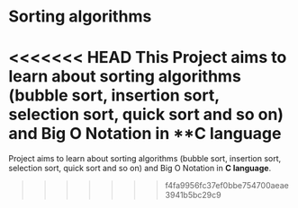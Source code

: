# Sorting algorithms

<<<<<<< HEAD
This Project aims to learn about sorting algorithms (bubble sort, insertion sort, selection sort, quick sort and so on) and Big O Notation in **C language
=======
Project aims to learn about sorting algorithms (bubble sort, insertion sort, selection sort, quick sort and so on) and Big O Notation in **C language**.
>>>>>>> f4fa9956fc37ef0bbe754700aeae3941b5bc29c9

